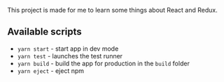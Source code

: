 This project is made for me to learn some things about React and Redux. 

## Available scripts
* `yarn start` - start app in dev mode
* `yarn test` - launches the test runner
* `yarn build` - build the app for production in the `build` folder
* `yarn eject` - eject npm 